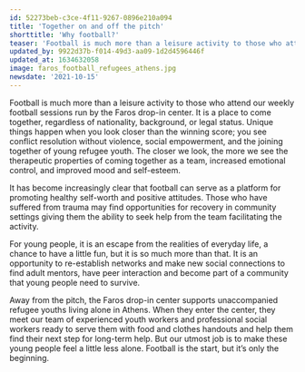 ```yaml
---
id: 52273beb-c3ce-4f11-9267-0896e210a094
title: 'Together on and off the pitch'
shorttitle: 'Why football?'
teaser: 'Football is much more than a leisure activity to those who attend our weekly football sessions run by the Faros drop-in center. It is a place to come together, regardless of nationality, background, or legal status.'
updated_by: 9922d37b-f014-49d3-aa09-1d2d4596446f
updated_at: 1634632058
image: faros_football_refugees_athens.jpg
newsdate: '2021-10-15'
---
```

Football is much more than a leisure activity to those who attend our weekly football sessions run by the Faros drop-in center. It is a place to come together, regardless of nationality, background, or legal status. Unique things happen when you look closer than the winning score; you see conflict resolution without violence, social empowerment, and the joining together of young refugee youth. The closer we look, the more we see the therapeutic properties of coming together as a team, increased emotional control, and improved mood and self-esteem. 

It has become increasingly clear that football can serve as a platform for promoting healthy self-worth and positive attitudes. Those who have suffered from trauma may find opportunities for recovery in community settings giving them the ability to seek help from the team facilitating the activity. 

For young people, it is an escape from the realities of everyday life, a chance to have a little fun, but it is so much more than that. It is an opportunity to re-establish networks and make new social connections to find adult mentors, have peer interaction and become part of a community that young people need to survive. 

Away from the pitch, the Faros drop-in center supports unaccompanied refugee youths living alone in Athens. When they enter the center, they meet our team of experienced youth workers and professional social workers ready to serve them with food and clothes handouts and help them find their next step for long-term help. But our utmost job is to make these young people feel a little less alone. Football is the start, but it’s only the beginning.